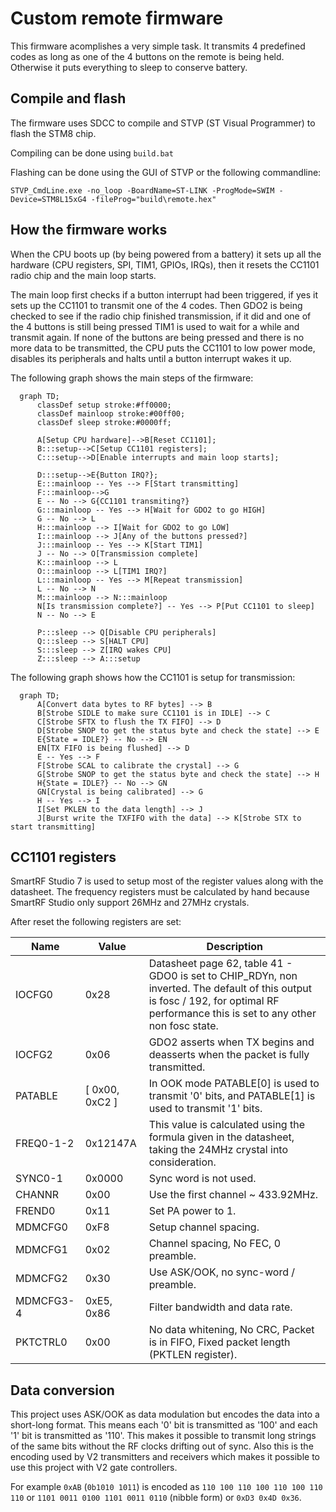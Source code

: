 # Custom remote firmware

This firmware acomplishes a very simple task. It transmits 4 predefined codes as long as one of the 4 buttons on the remote is being held. Otherwise it puts everything to sleep to conserve battery.

## Compile and flash

The firmware uses SDCC to compile and STVP (ST Visual Programmer) to flash the STM8 chip.

Compiling can be done using `build.bat`

Flashing can be done using the GUI of STVP or the following commandline:

```
STVP_CmdLine.exe -no_loop -BoardName=ST-LINK -ProgMode=SWIM -Device=STM8L15xG4 -fileProg="build\remote.hex"
```

## How the firmware works

When the CPU boots up (by being powered from a battery) it sets up all the hardware (CPU registers, SPI, TIM1, GPIOs, IRQs), then it resets the CC1101 radio chip and the main loop starts.

The main loop first checks if a button interrupt had been triggered, if yes it sets up the CC1101 to transmit one of the 4 codes. Then GDO2 is being checked to see if the radio chip finished transmission, if it did and one of the 4 buttons is still being pressed TIM1 is used to wait for a while and transmit again. If none of the buttons are being pressed and there is no more data to be transmitted, the CPU puts the CC1101 to low power mode, disables its peripherals and halts until a button interrupt wakes it up.

The following graph shows the main steps of the firmware:

```mermaid
  graph TD;  
      classDef setup stroke:#ff0000;
      classDef mainloop stroke:#00ff00;
      classDef sleep stroke:#0000ff;
  
      A[Setup CPU hardware]-->B[Reset CC1101];
      B:::setup-->C[Setup CC1101 registers];
      C:::setup-->D[Enable interrupts and main loop starts];

      D:::setup-->E{Button IRQ?};
      E:::mainloop -- Yes --> F[Start transmitting]
      F:::mainloop-->G
      E -- No --> G{CC1101 transmiting?}
      G:::mainloop -- Yes --> H[Wait for GDO2 to go HIGH]
      G -- No --> L
      H:::mainloop --> I[Wait for GDO2 to go LOW]
      I:::mainloop --> J[Any of the buttons pressed?]
      J:::mainloop -- Yes --> K[Start TIM1]
      J -- No --> O[Transmission complete]
      K:::mainloop --> L
      O:::mainloop --> L[TIM1 IRQ?]
      L:::mainloop -- Yes --> M[Repeat transmission]
      L -- No --> N
      M:::mainloop --> N:::mainloop
      N[Is transmission complete?] -- Yes --> P[Put CC1101 to sleep]
      N -- No --> E
      
      P:::sleep --> Q[Disable CPU peripherals]
      Q:::sleep --> S[HALT CPU]
      S:::sleep --> Z[IRQ wakes CPU]
      Z:::sleep --> A:::setup
```

The following graph shows how the CC1101 is setup for transmission:

```mermaid
  graph TD;
      A[Convert data bytes to RF bytes] --> B
      B[Strobe SIDLE to make sure CC1101 is in IDLE] --> C
      C[Strobe SFTX to flush the TX FIFO] --> D
      D[Strobe SNOP to get the status byte and check the state] --> E
      E{State = IDLE?} -- No --> EN
      EN[TX FIFO is being flushed] --> D
      E -- Yes --> F
      F[Strobe SCAL to calibrate the crystal] --> G
      G[Strobe SNOP to get the status byte and check the state] --> H
      H{State = IDLE?} -- No --> GN
      GN[Crystal is being calibrated] --> G
      H -- Yes --> I
      I[Set PKLEN to the data length] --> J
      J[Burst write the TXFIFO with the data] --> K[Strobe STX to start transmitting]
```

## CC1101 registers

SmartRF Studio 7 is used to setup most of the register values along with the datasheet. The frequency registers must be calculated by hand because SmartRF Studio only support 26MHz and 27MHz crystals.

After reset the following registers are set:

| Name | Value | Description |
| ---- | ----- | ----------- |
| IOCFG0 | 0x28 | Datasheet page 62, table 41 - GDO0 is set to CHIP_RDYn, non inverted. The default of this output is fosc / 192, for optimal RF performance this is set to any other non fosc state. |
| IOCFG2 | 0x06 | GDO2 asserts when TX begins and deasserts when the packet is fully transmitted. |
| PATABLE | [ 0x00, 0xC2 ] | In OOK mode PATABLE[0] is used to transmit '0' bits, and PATABLE[1] is used to transmit '1' bits. |
| FREQ0-1-2 | 0x12147A | This value is calculated using the formula given in the datasheet, taking the 24MHz crystal into consideration. |
| SYNC0-1 | 0x0000 | Sync word is not used. |
| CHANNR | 0x00 | Use the first channel ~ 433.92MHz. |
| FREND0 | 0x11 | Set PA power to 1. |
| MDMCFG0 | 0xF8 | Setup channel spacing. |
| MDMCFG1 | 0x02 | Channel spacing, No FEC, 0 preamble. |
| MDMCFG2 | 0x30 | Use ASK/OOK, no sync-word / preamble. |
| MDMCFG3-4 | 0xE5, 0x86 | Filter bandwidth and data rate. |
| PKTCTRL0 | 0x00 | No data whitening, No CRC, Packet is in FIFO, Fixed packet length (PKTLEN register). |

## Data conversion

This project uses ASK/OOK as data modulation but encodes the data into a short-long format. This means each '0' bit is transmitted as '100' and each '1' bit is transmitted as '110'. This makes it possible to transmit long strings of the same bits without the RF clocks drifting out of sync. Also this is the encoding used by V2 transmitters and receivers which makes it possible to use this project with V2 gate controllers.

For example `0xAB` (`0b1010 1011`) is encoded as `110 100 110 100 110 100 110 110` or `1101 0011 0100 1101 0011 0110` (nibble form) or `0xD3 0x4D 0x36`.
